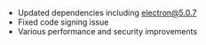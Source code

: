 * Updated dependencies including electron@5.0.7
* Fixed code signing issue
* Various performance and security improvements
